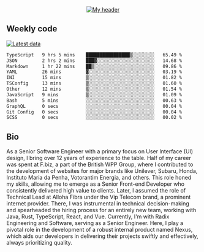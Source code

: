 <div align="center">
  <a href="https://skvggor.dev">
    <img src="https://github.com/skvggor/skvggor/assets/958723/d0c9aa9c-0c21-4219-acff-3d4f36f94691" alt="My header" />
  </a>
</div>


## Weekly code

[![Latest data](https://github.com/skvggor/skvggor/actions/workflows/main.yml/badge.svg)](https://github.com/skvggor/skvggor/actions/workflows/main.yml)

<!--START_SECTION:waka-->

```txt
TypeScript   9 hrs 5 mins    ████████████████▒░░░░░░░░   65.49 %
JSON         2 hrs 2 mins    ███▓░░░░░░░░░░░░░░░░░░░░░   14.68 %
Markdown     1 hr 22 mins    ██▒░░░░░░░░░░░░░░░░░░░░░░   09.86 %
YAML         26 mins         ▓░░░░░░░░░░░░░░░░░░░░░░░░   03.19 %
INI          15 mins         ▒░░░░░░░░░░░░░░░░░░░░░░░░   01.82 %
TSConfig     13 mins         ▒░░░░░░░░░░░░░░░░░░░░░░░░   01.60 %
Other        12 mins         ▒░░░░░░░░░░░░░░░░░░░░░░░░   01.54 %
JavaScript   9 mins          ▒░░░░░░░░░░░░░░░░░░░░░░░░   01.09 %
Bash         5 mins          ░░░░░░░░░░░░░░░░░░░░░░░░░   00.63 %
GraphQL      0 secs          ░░░░░░░░░░░░░░░░░░░░░░░░░   00.04 %
Git Config   0 secs          ░░░░░░░░░░░░░░░░░░░░░░░░░   00.04 %
SCSS         0 secs          ░░░░░░░░░░░░░░░░░░░░░░░░░   00.02 %
```

<!--END_SECTION:waka-->

## Bio

<p>As a Senior Software Engineer with a primary focus on User Interface (UI) design, I bring over 12 years of experience to the table. Half of my career was spent at F.biz, a part of the British WPP Group, where I contributed to the development of websites for major brands like Unilever, Subaru, Honda, Instituto Maria da Penha, Votorantim Energia, and others. This role honed my skills, allowing me to emerge as a Senior Front-end Developer who consistently delivered high value to clients. Later, I assumed the role of Technical Lead at Alloha Fibra under the Vip Telecom brand, a prominent internet provider. There, I was instrumental in technical decision-making and spearheaded the hiring process for an entirely new team, working with Java, Rust, TypeScript, React, and Vue. Currently, I'm with Radix Engineering and Software, serving as a Senior Engineer. Here, I play a pivotal role in the development of a robust internal product named Nexus, which aids our developers in delivering their projects swiftly and effectively, always prioritizing quality.</p>

<!-- </details> -->

<!-- <div align="center">
  <h2>🤖 Recent Code Activity</h2>
  <img width="500" src="https://github-readme-stats.vercel.app/api/wakatime?username=skvggor&hide_title=true&layout=compact&theme=transparent" alt="Wakatime Stats" />
</div>

<br>

<div align="center">
  <h2>📈 GitHub Stats</h2>
  <img width="500" src="https://github-readme-stats.vercel.app/api?username=skvggor&show_icons=true&theme=transparent&hide_title=true&count_private=true" alt="GitHub Stats" />
</div>
 -->
